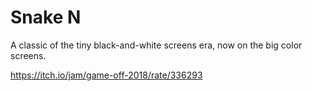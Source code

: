 # Snake N

A classic of the tiny black-and-white screens era, now on the big color screens.

https://itch.io/jam/game-off-2018/rate/336293
